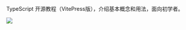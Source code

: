 TypeScript 开源教程（VitePress版），介绍基本概念和用法，面向初学者。

![](https://cdn.beekka.com/blogimg/asset/202308/bg2023080705.webp)

